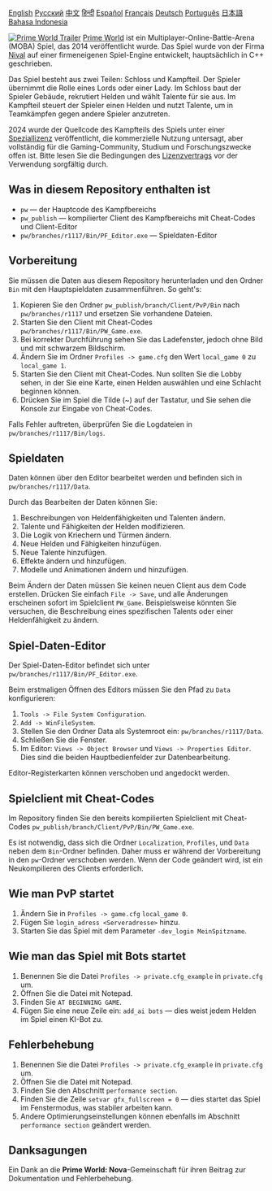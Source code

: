 [English](README.md)        [Русский](README_Russian.md)        [中文](README_Chinese.md)        [हिन्दी](README_Hindi.md)        [Español](README_Spanish.md)        [Français](README_French.md)        [Deutsch](README_German.md)        [Português](README_Portuguese.md)        [日本語](README_Japanese.md)        [Bahasa Indonesia](README_Indonesian.md)

[![Prime World Trailer](PW_trailer.png)](https://youtu.be/Fkd-zva4npI)
[Prime World](https://wikipedia.org/wiki/Prime_World) ist ein Multiplayer-Online-Battle-Arena (MOBA) Spiel, das 2014 veröffentlicht wurde. Das Spiel wurde von der Firma [Nival](http://nival.com/) auf einer firmeneigenen Spiel-Engine entwickelt, hauptsächlich in C++ geschrieben.

Das Spiel besteht aus zwei Teilen: Schloss und Kampfteil. Der Spieler übernimmt die Rolle eines Lords oder einer Lady. Im Schloss baut der Spieler Gebäude, rekrutiert Helden und wählt Talente für sie aus. Im Kampfteil steuert der Spieler einen Helden und nutzt Talente, um in Teamkämpfen gegen andere Spieler anzutreten.

2024 wurde der Quellcode des Kampfteils des Spiels unter einer [Speziallizenz](LICENSE.md) veröffentlicht, die kommerzielle Nutzung untersagt, aber vollständig für die Gaming-Community, Studium und Forschungszwecke offen ist. Bitte lesen Sie die Bedingungen des [Lizenzvertrags](LICENSE.md) vor der Verwendung sorgfältig durch.

## Was in diesem Repository enthalten ist
- `pw` — der Hauptcode des Kampfbereichs
- `pw_publish` — kompilierter Client des Kampfbereichs mit Cheat-Codes und Client-Editor
- `pw/branches/r1117/Bin/PF_Editor.exe` — Spieldaten-Editor

## Vorbereitung
Sie müssen die Daten aus diesem Repository herunterladen und den Ordner `Bin` mit den Hauptspieldaten zusammenführen. So geht's:

1. Kopieren Sie den Ordner `pw_publish/branch/Client/PvP/Bin` nach `pw/branches/r1117` und ersetzen Sie vorhandene Dateien.
2. Starten Sie den Client mit Cheat-Codes `pw/branches/r1117/Bin/PW_Game.exe`.
3. Bei korrekter Durchführung sehen Sie das Ladefenster, jedoch ohne Bild und mit schwarzem Bildschirm.
4. Ändern Sie im Ordner `Profiles -> game.cfg` den Wert `local_game 0` zu `local_game 1`.
5. Starten Sie den Client mit Cheat-Codes. Nun sollten Sie die Lobby sehen, in der Sie eine Karte, einen Helden auswählen und eine Schlacht beginnen können.
6. Drücken Sie im Spiel die Tilde (~) auf der Tastatur, und Sie sehen die Konsole zur Eingabe von Cheat-Codes.

Falls Fehler auftreten, überprüfen Sie die Logdateien in `pw/branches/r1117/Bin/logs`.

## Spieldaten
Daten können über den Editor bearbeitet werden und befinden sich in `pw/branches/r1117/Data`.

Durch das Bearbeiten der Daten können Sie:
1. Beschreibungen von Heldenfähigkeiten und Talenten ändern.
2. Talente und Fähigkeiten der Helden modifizieren.
3. Die Logik von Kriechern und Türmen ändern.
4. Neue Helden und Fähigkeiten hinzufügen.
5. Neue Talente hinzufügen.
6. Effekte ändern und hinzufügen.
7. Modelle und Animationen ändern und hinzufügen.

Beim Ändern der Daten müssen Sie keinen neuen Client aus dem Code erstellen. Drücken Sie einfach `File -> Save`, und alle Änderungen erscheinen sofort im Spielclient `PW_Game`. Beispielsweise könnten Sie versuchen, die Beschreibung eines spezifischen Talents oder einer Heldenfähigkeit zu ändern.

## Spiel-Daten-Editor
Der Spiel-Daten-Editor befindet sich unter `pw/branches/r1117/Bin/PF_Editor.exe`.

Beim erstmaligen Öffnen des Editors müssen Sie den Pfad zu `Data` konfigurieren:
1. `Tools -> File System Configuration`.
2. `Add -> WinFileSystem`.
3. Stellen Sie den Ordner Data als Systemroot ein: `pw/branches/r1117/Data`.
4. Schließen Sie die Fenster.
5. Im Editor: `Views -> Object Browser` und `Views -> Properties Editor`. Dies sind die beiden Hauptbedienfelder zur Datenbearbeitung.

Editor-Registerkarten können verschoben und angedockt werden.

## Spielclient mit Cheat-Codes
Im Repository finden Sie den bereits kompilierten Spielclient mit Cheat-Codes `pw_publish/branch/Client/PvP/Bin/PW_Game.exe`.

Es ist notwendig, dass sich die Ordner `Localization`, `Profiles`, und `Data` neben dem `Bin`-Ordner befinden. Daher muss er während der Vorbereitung in den `pw`-Ordner verschoben werden. Wenn der Code geändert wird, ist ein Neukompilieren des Clients erforderlich.

## Wie man PvP startet
1. Ändern Sie in `Profiles -> game.cfg` `local_game 0`.
2. Fügen Sie `login_adress <Serveradresse>` hinzu.
3. Starten Sie das Spiel mit dem Parameter `-dev_login MeinSpitzname`.

## Wie man das Spiel mit Bots startet
1. Benennen Sie die Datei `Profiles -> private.cfg_example` in `private.cfg` um.
2. Öffnen Sie die Datei mit Notepad.
3. Finden Sie `AT BEGINNING GAME`.
4. Fügen Sie eine neue Zeile ein: `add_ai bots` — dies weist jedem Helden im Spiel einen KI-Bot zu.

## Fehlerbehebung
1. Benennen Sie die Datei `Profiles -> private.cfg_example` in `private.cfg` um.
2. Öffnen Sie die Datei mit Notepad.
3. Finden Sie den Abschnitt `performance section`.
4. Finden Sie die Zeile `setvar gfx_fullscreen = 0` — dies startet das Spiel im Fenstermodus, was stabiler arbeiten kann.
5. Andere Optimierungseinstellungen können ebenfalls im Abschnitt `performance section` geändert werden.

## Danksagungen
Ein Dank an die **Prime World: Nova**-Gemeinschaft für ihren Beitrag zur Dokumentation und Fehlerbehebung.
